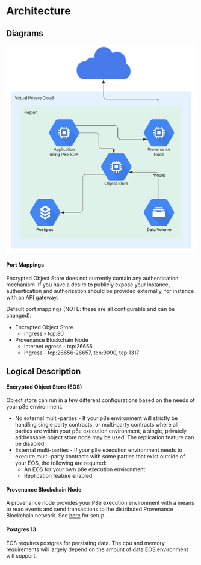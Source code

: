 # Architecture

## Diagrams

![P8e Execution Environment](../../.gitbook/assets/single-node-object-store-3-.png)

#### Port Mappings

Encrypted Object Store does not currently contain any authentication mechanism. If you have a desire to publicly expose your instance, authentication and authorization should be provided externally, for instance with an API gateway.

Default port mappings \(NOTE: these are all configurable and can be changed\):

* Encrypted Object Store
  * ingress - tcp:80
* Provenance Blockchain Node
  * internet egress - tcp:26656
  * ingress - tcp:26656-26657, tcp:9090, tcp:1317

## Logical Description

#### Encrypted Object Store \(EOS\)

Object store can run in a few different configurations based on the needs of your p8e environment.

* No external multi-parties - If your p8e environment will strictly be handling single party contracts, or multi-party contracts where all parties are within your p8e execution environment, a single, privately addressable object store node may be used. The replication feature can be disabled.
* External multi-parties - If your p8e execution environment needs to execute multi-party contracts with some parties that exist outside of your EOS, the following are required:
  * An  EOS for your own p8e execution environment
  * Replication feature enabled

#### Provenance Blockchain Node

A provenance node provides your P8e execution environment with a means to read events and send transactions to the distributed Provenance Blockchain network. See [here](../../blockchain/running-a-node/running-a-node-1/) for setup.

#### Postgres 13

EOS requires postgres for persisting data. The cpu and memory requirements will largely depend on the amount of data EOS environment will support.

